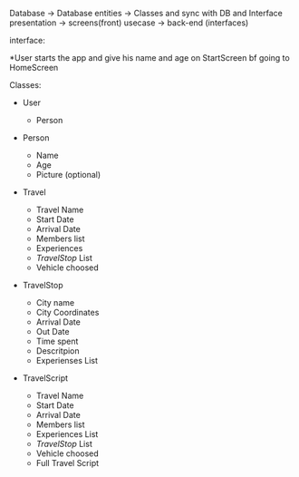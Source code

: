 Database -> Database
entities -> Classes and sync with DB and Interface
presentation -> screens(front)
usecase -> back-end (interfaces) 


interface:

*User starts the app and give his name and age on StartScreen bf going to HomeScreen 

Classes: 
- User
  - Person

- Person
  - Name
  - Age
  - Picture (optional)

- Travel
  - Travel Name
  - Start Date
  - Arrival Date
  - Members list
  - Experiences
  - *TravelStop* List
  - Vehicle choosed

- TravelStop
  - City name
  - City Coordinates 
  - Arrival Date
  - Out Date
  - Time spent
  - Descritpion 
  - Experienses List

- TravelScript
    - Travel Name
    - Start Date
    - Arrival Date
    - Members list
    - Experiences List
    - *TravelStop* List
    - Vehicle choosed
    - Full Travel Script
